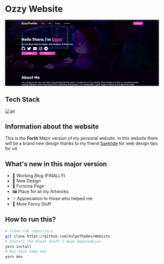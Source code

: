 # Ozzy Website
![Preview of the design of the website](/app/public/images/website.png)

## Tech Stack
![alt](https://skillicons.dev/icons?i=react,typescript,scss,next,express,graphql)

## Information about the website
This is the **Forth** Major version of my personal website. In this website there will be a brand new design thanks to my friend [Saektide](https://github.com/saektide) for web design tips for v4

## What's new in this major version
- 🧾 Working Blog (FINALLY)
- 🎨 New Design
- 🦦 Fursona Page
- 🖼️ Place for all my Artworks
- ✨ Appreciation to those who helped me
- 🤵 More Fancy Stuff

## How to run this?

```bash
# Clone the repository
git clone https://github.com/VulpoTheDev/Website
# Install the Bloat Stuff I mean Depenedcies
yarn install
# Run that baby UwU
yarn dev
```

